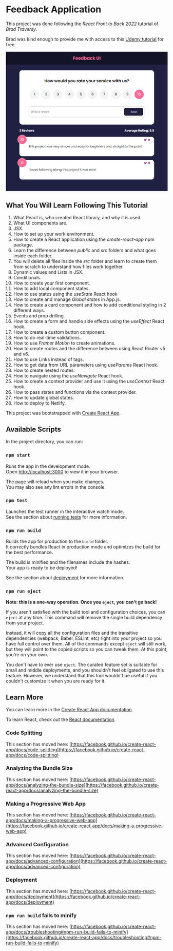 # Feedback Application

This project was done following the *React Front to Back 2022* tutorial of *Brad Traversy*.

Brad was kind enough to provide me with access to this [Udemy tutorial](https://www.udemy.com/course/react-front-to-back-2022) for free.

![project-screenshot](https://raw.githubusercontent.com/marcelino-abou-haidar/feedback-app/main/public/images/project-screenshot.png)

## What You Will Learn Following This Tutorial

1. What React is, who created React library, and why it is used.
2. What UI components are.
3. JSX.
4. How to set up your work environment.
5. How to create a React application using the *create-react-app* npm package.
6. Learn the difference between *public* and *src* folders and what goes inside each folder.
7. You will delete all files inside the *src* folder and learn to create them from scratch to understand how files work together.
8. Dynamic values and Lists in JSX.
9. Conditionals.
10. How to create your first component.
11. How to add local component states.
12. How to use states using the *useState* React hook
13. How to create and manage *Global states* in App.js.
14. How to create a card component and how to add conditional styling in 2 different ways.
15. Events and prop drilling.
16. How to create a form and handle side effects using the *useEffect* React hook.
17. How to create a custom button component.
18. How to do real-time validations.
19. How to use *Framer Motion* to create animations.
20. How to create routes and the difference between using React Router v5 and v6.
21. How to use Links instead of <a> tags.
22. How to get data from URL parameters using *useParams* React hook.
23. How to create nested routes.
24. How to navigate using the *useNavigate* React hook.
25. How to create a context provider and use it using the *useContext* React hook.
26. How to pass states and functions via the context provider.
27. How to update global states.
28. How to deploy to Netlify.

This project was bootstrapped with [Create React App](https://github.com/facebook/create-react-app).

## Available Scripts

In the project directory, you can run:

### `npm start`

Runs the app in the development mode.\
Open [http://localhost:3000](http://localhost:3000) to view it in your browser.

The page will reload when you make changes.\
You may also see any lint errors in the console.

### `npm test`

Launches the test runner in the interactive watch mode.\
See the section about [running tests](https://facebook.github.io/create-react-app/docs/running-tests) for more information.

### `npm run build`

Builds the app for production to the `build` folder.\
It correctly bundles React in production mode and optimizes the build for the best performance.

The build is minified and the filenames include the hashes.\
Your app is ready to be deployed!

See the section about [deployment](https://facebook.github.io/create-react-app/docs/deployment) for more information.

### `npm run eject`

**Note: this is a one-way operation. Once you `eject`, you can't go back!**

If you aren't satisfied with the build tool and configuration choices, you can `eject` at any time. This command will remove the single build dependency from your project.

Instead, it will copy all the configuration files and the transitive dependencies (webpack, Babel, ESLint, etc) right into your project so you have full control over them. All of the commands except `eject` will still work, but they will point to the copied scripts so you can tweak them. At this point, you're on your own.

You don't have to ever use `eject`. The curated feature set is suitable for small and middle deployments, and you shouldn't feel obligated to use this feature. However, we understand that this tool wouldn't be useful if you couldn't customize it when you are ready for it.

## Learn More

You can learn more in the [Create React App documentation](https://facebook.github.io/create-react-app/docs/getting-started).

To learn React, check out the [React documentation](https://reactjs.org/).

### Code Splitting

This section has moved here: [https://facebook.github.io/create-react-app/docs/code-splitting](https://facebook.github.io/create-react-app/docs/code-splitting)

### Analyzing the Bundle Size

This section has moved here: [https://facebook.github.io/create-react-app/docs/analyzing-the-bundle-size](https://facebook.github.io/create-react-app/docs/analyzing-the-bundle-size)

### Making a Progressive Web App

This section has moved here: [https://facebook.github.io/create-react-app/docs/making-a-progressive-web-app](https://facebook.github.io/create-react-app/docs/making-a-progressive-web-app)

### Advanced Configuration

This section has moved here: [https://facebook.github.io/create-react-app/docs/advanced-configuration](https://facebook.github.io/create-react-app/docs/advanced-configuration)

### Deployment

This section has moved here: [https://facebook.github.io/create-react-app/docs/deployment](https://facebook.github.io/create-react-app/docs/deployment)

### `npm run build` fails to minify

This section has moved here: [https://facebook.github.io/create-react-app/docs/troubleshooting#npm-run-build-fails-to-minify](https://facebook.github.io/create-react-app/docs/troubleshooting#npm-run-build-fails-to-minify)
